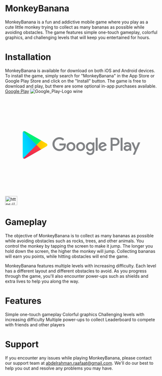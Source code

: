 # MonkeyBanana
MonkeyBanana is a fun and addictive mobile game where you play as a cute little monkey trying to collect as many bananas as possible while avoiding obstacles. The game features simple one-touch gameplay, colorful graphics, and challenging levels that will keep you entertained for hours.

# Installation
MonkeyBanana is available for download on both iOS and Android devices. To install the game, simply search for "MonkeyBanana" in the App Store or Google Play Store and click on the "Install" button. The game is free to download and play, but there are some optional in-app purchases available.
[Google Play](https://play.google.com/store/apps/details?id=com.abdelrahman.raafaat.monkeybanana)
![Google_Play-Logo wine](https://github.com/AbdElrahman-Rafaat-Amer/MonkeyBanana/assets/55184522/dde1cbaf-bdf1-47b7-8540-55c42ca8b61d)
<svg xmlns="http://www.w3.org/2000/svg" height="800" width="1200" xml:space="preserve" y="0" x="0" id="Layer_2" version="1.1" viewBox="-1220.61 -475.92425 10578.62 2855.5455"><style id="style1175" type="text/css">.st7{fill-rule:evenodd;clip-rule:evenodd;fill:#808285}</style><g transform="translate(0 -.008)" id="g1231"><linearGradient gradientTransform="matrix(11.64 0 0 -22.55 -32777 34043.164)" y2="1449.456" x2="2784.353" y1="1504.53" x1="2891.046" gradientUnits="userSpaceOnUse" id="SVGID_1_"><stop id="stop1179" offset="0" stop-color="#00a0ff"/><stop id="stop1181" offset=".007" stop-color="#00a1ff"/><stop id="stop1183" offset=".26" stop-color="#00beff"/><stop id="stop1185" offset=".512" stop-color="#00d2ff"/><stop id="stop1187" offset=".76" stop-color="#00dfff"/><stop id="stop1189" offset="1" stop-color="#00e3ff"/></linearGradient><path id="path1192" d="M33.7 29.2C12.3 52.2 0 87.6 0 133.6v1636.2c0 46 12.3 81.4 34.5 103.6l5.8 4.9 916.8-916.8v-20.6L39.5 24.3l-5.8 4.9z" fill="url(#SVGID_1_)" fill-rule="evenodd" clip-rule="evenodd"/><linearGradient gradientTransform="matrix(9.145 0 0 -7.7 -25077.303 11907.105)" y2="1422.774" x2="2739.434" y1="1422.774" x1="2935.234" gradientUnits="userSpaceOnUse" id="SVGID_2_"><stop id="stop1194" offset="0" stop-color="#ffe000"/><stop id="stop1196" offset=".409" stop-color="#ffbd00"/><stop id="stop1198" offset=".775" stop-color="orange"/><stop id="stop1200" offset="1" stop-color="#ff9c00"/></linearGradient><path id="path1203" d="M1262.1 1268.3L956.3 962.4V941l305.9-305.9 6.6 4.1 361.8 205.6c103.6 58.4 103.6 154.6 0 213.8l-361.8 205.6c-.1 0-6.7 4.1-6.7 4.1z" fill="url(#SVGID_2_)" fill-rule="evenodd" clip-rule="evenodd"/><linearGradient gradientTransform="matrix(15.02 0 0 -11.5775 -43191.684 17692.937)" y2="1285.867" x2="2836.642" y1="1431.331" x1="2948.769" gradientUnits="userSpaceOnUse" id="SVGID_3_"><stop id="stop1205" offset="0" stop-color="#ff3a44"/><stop id="stop1207" offset="1" stop-color="#c31162"/></linearGradient><path id="path1210" d="M1268.7 1264.2L956.3 951.7 33.7 1874.3c33.7 36.2 90.4 40.3 153.8 4.9l1081.2-615" fill="url(#SVGID_3_)" fill-rule="evenodd" clip-rule="evenodd"/><linearGradient gradientTransform="matrix(15.02 0 0 -11.5715 -43191.684 17672.391)" y2="1506.756" x2="2912.461" y1="1571.747" x1="2862.393" gradientUnits="userSpaceOnUse" id="SVGID_4_"><stop id="stop1212" offset="0" stop-color="#32a071"/><stop id="stop1214" offset=".069" stop-color="#2da771"/><stop id="stop1216" offset=".476" stop-color="#15cf74"/><stop id="stop1218" offset=".801" stop-color="#06e775"/><stop id="stop1220" offset="1" stop-color="#00f076"/></linearGradient><path id="path1223" d="M1268.7 639.3L187.5 25.1C124.2-11.1 67.4-6.2 33.7 30l922.5 921.7z" fill="url(#SVGID_4_)" fill-rule="evenodd" clip-rule="evenodd"/><path id="path1225" d="M1262.1 1257.6L188.3 1867.7c-60 34.5-113.5 32.1-148 .8l-5.8 5.8 5.8 4.9c34.5 31.2 88 33.7 148-.8l1081.2-614.2-7.4-6.6z" opacity=".2" fill-rule="evenodd" clip-rule="evenodd"/><path id="path1227" d="M1630.5 1047.9l-369.2 209.7 6.6 6.6 361.8-205.6c51.8-29.6 77.3-68.2 77.3-106.9-3.3 35.4-29.6 69.1-76.5 96.2z" opacity=".12" fill-rule="evenodd" clip-rule="evenodd"/><path id="path1229" d="M187.5 35.8l1443 819.8c46.9 26.3 73.2 60.8 77.3 96.2 0-38.6-25.5-77.3-77.3-106.9L187.5 25.1C83.9-34.1 0 15.2 0 133.6v10.7C0 25.9 83.9-22.6 187.5 35.8z" opacity=".25" fill-rule="evenodd" clip-rule="evenodd" fill="#fff"/></g><g transform="translate(0 -.008)" id="g1237"><path id="path1233" d="M2060 899.8c0-262.1 220.3-475.5 482.4-475.5 144.9 0 248 56.9 325.8 131l-91.6 91.6c-55.6-52.2-131-92.7-234.3-92.7-191.4 0-341 154.1-341 345.5s149.6 345.7 340.9 345.7c124.1 0 194.7-49.8 240-95.2 37.1-37.1 61.4-90.4 70.8-163.5h-310.6V857.1h437.2c4.6 23.2 7 51 7 81.1 0 97.3-26.7 218-112.6 303.9-83.6 87-190.2 133.4-331.7 133.4-262.2 0-482.5-213.2-482.5-475.5zM3340 763c-169.3 0-307.5 128.8-307.5 306.1 0 176.4 138.1 306.1 307.5 306.1s307.3-129.9 307.3-306.2c0-177.3-138-306.1-307.3-306zm0 491.8c-92.7 0-172.8-76.5-172.8-185.6 0-110.2 80-185.6 172.8-185.6 92.7 0 172.7 75.3 172.7 185.6 0 109-79.9 185.6-172.7 185.6zM4010.5 763c-169.3 0-307.3 128.8-307.3 306.1 0 176.4 138 306.1 307.3 306.1s307.3-129.9 307.3-306.2c0-177.3-137.9-306.1-307.3-306zm0 491.8c-92.7 0-172.8-76.5-172.8-185.6 0-110.2 80-185.6 172.8-185.6 92.7 0 172.8 75.3 172.8 185.6 0 109-80.1 185.6-172.8 185.6zm822.9-473.2v49.8h-4.6c-30.1-36.1-88.1-68.5-161.1-68.5-153.1 0-293.6 134.6-293.6 307.5 0 171.5 140.4 305 293.6 305 73 0 131-32.4 161.1-69.5h4.6v44c0 117.1-62.6 179.8-163.5 179.8-82.4 0-133.4-59.2-154.3-108.9l-117.2 48.7c33.6 81.1 123 180.9 271.4 180.9 157.6 0 291-92.9 291-319V781.5zm-154.2 473.2c-92.7 0-170.6-77.8-170.6-184.4 0-107.8 77.8-186.7 170.6-186.7 91.6 0 163.5 78.8 163.5 186.7.1 106.6-71.8 184.4-163.5 184.4zm374.5-798h134.6v900h-134.6zm503.5 798c-68.4 0-117.2-31.4-148.3-92.7l409.4-169.5-14.1-34.8C5778.8 889.5 5701 763 5542.1 763c-157.7 0-288.8 124.1-288.8 306.2 0 171.5 129.9 306.1 303.9 306.1 140.4 0 221.6-85.7 255.2-135.7l-104.4-69.5c-34.9 51.1-82.5 84.8-150.8 84.7zm-10.5-373.5c53.3 0 98.5 26.7 113.6 64.9l-273.8 113.7c-3.4-118.3 91.7-178.6 160.2-178.6z" class="st7"/><path id="path1235" d="M6408.9 456.8h-321.8v900h134.3v-340.9H6409c148.9 0 295.3-107.8 295.3-279.6 0-171.5-146.3-279.4-295.1-279.4zm3.5 433.8h-191V582h191c100.4 0 157.6 83.3 157.6 154.3 0 69.8-57.2 154.3-157.6 154.3zm500.2 466.2v-900h-134.3v900zm603.3-1.6v-345c0-159.8-119.4-248.9-273.5-248.9-97.1 0-197.8 42.9-239.5 137.8l119.2 49.7c25.5-49.7 72.9-66 122.8-66 69.4 0 140 41.7 141.1 115.9v9.3c-24.3-13.9-76.3-34.8-140.1-34.8-128.5 0-259.3 70.6-259.3 202.6 0 120.5 105.4 198 223.5 198 90.4 0 140.1-40.5 171.3-87.9h4.6v69.5h129.8zm-289.5-100.6c-44 0-105.4-22-105.4-76.3 0-69.5 76.5-96.3 142.5-96.3 59.1 0 86.8 12.7 122.8 30.1-10.3 80.8-78.6 141.5-159.9 142.5zM7988.2 781l-154 390.1h-4.6L7669.8 781h-144.7l239.6 545.4-136.7 303.3h140.1L8137.4 781z" class="st7"/></g></svg>
<a href="https://play.google.com/store/apps/details?id=com.abdelrahman.raafaat.monkeybanana" target="blank"><img align="center" src="![Uploading Google_Play-Logo.wine.svg…]()
" alt="https://play.google.com/store/apps/details?id=com.abdelrahman.raafaat.monkeybanana" height="30" width="40" /></a>

# Gameplay
The objective of MonkeyBanana is to collect as many bananas as possible while avoiding obstacles such as rocks, trees, and other animals. You control the monkey by tapping the screen to make it jump. The longer you hold down the screen, the higher the monkey will jump. Collecting bananas will earn you points, while hitting obstacles will end the game.

MonkeyBanana features multiple levels with increasing difficulty. Each level has a different layout and different obstacles to avoid. As you progress through the game, you'll also encounter power-ups such as shields and extra lives to help you along the way.

# Features
Simple one-touch gameplay
Colorful graphics
Challenging levels with increasing difficulty
Multiple power-ups to collect
Leaderboard to compete with friends and other players

# Support
If you encounter any issues while playing MonkeyBanana, please contact our support team at abdelrahman.raafaat@gmail.com. We'll do our best to help you out and resolve any problems you may have.

 
